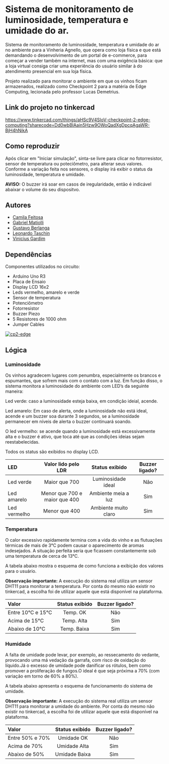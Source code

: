 
# Sistema de monitoramento de luminosidade, temperatura e umidade do ar. 

Sistema de monitoramento de luminosidade, temperatura e umidade do ar no ambiente para a Vinheria Agnello, que opera como loja física e que está demandando o desenvolvimento de um portal de e-commerce, para começar a vender também na internet, mas com uma exigência básica: que a loja virtual consiga criar uma experiência do usuário similar à do atendimento presencial em sua loja física. 

Projeto realizado para monitorar o ambiente em que os vinhos ficam armazenados, realizado como Checkpoint 2 para a matéria de Edge Computing, lecionada pelo professor Lucas Demetrius.

## Link do projeto no tinkercad

https://www.tinkercad.com/things/aHSc9V4SIoV-checkpoint-2-edge-computing?sharecode=Dd0wbBlAain5Hzw9OWoQadXgDpcqAgaWR-BjH4hNikA

## Como reproduzir

Após clicar em "Iniciar simulação", sinta-se livre para clicar no fotorresistor, sensor de temperatura ou poteciômetro, para alterar seus valores. Conforme a variação feita nos sensores, o display irá exibir o status da luminosidade, temperatura e umidade.

**AVISO:** O buzzer irá soar em casos de iregularidade, então é indicável abaixar o volume do seu dispositvo.

## Autores
- [Camila Feitosa](https://github.com/camfeitosa)
- [Gabriel Matiolli](https://www.github.com/m4tiolli)
- [Gustavo Berlanga](https://www.github.com/berla1)
- [Leonardo Taschin](https://www.github.com/LeoTaschin)
- [Vinicius Gardim](https://www.github.com/gardim1)

## Dependências

Componentes utilizados no circuito:

- Arduino Uno R3
- Placa de Ensaio
- Display LCD 16x2
- Leds vermelho, amarelo e verde
- Sensor de temperatura 
- Potenciômetro
- Fotorresistor
- Buzzer Piezo
- 5 Resistores de 1000 ohm
- Jumper Cables
    
<a href="https://ibb.co/K0hcLjb"><img src="https://i.ibb.co/4mtwYZK/cp2-edge.png" alt="cp2-edge" border="0"></a>
## Lógica


### Luminosidade
Os vinhos agradecem lugares com penumbra, especialmente os brancos e espumantes, que sofrem mais com o contato com a luz. Em função disso, o sistema monitora a luminosidade do ambiente com LED’s da seguinte maneira:

Led verde: caso a luminosidade esteja baixa, em condição ideial, acende.

Led amarelo:  Em caso de alerta, onde a luminosidade não está ideal, acende e um buzzer soa durante 3 segundos, se a luminosidade permanecer em níveis de alerta o buzzer continuará soando.

O led vermelho: se acende quando a luminosidade está excessivamente alta e o buzzer é ativo, que toca até que as condições ideias sejam reestabelecidas.

Todos os status são exibidos no display LCD.

| LED | Valor lido pelo LDR |   Status exibido  | Buzzer ligado? |
|:----| :-----------------: | :--:|:------------: |
|Led verde| Maior que 700 | Luminosidade ideal| Não |
|Led amarelo|Menor que 700 e maior que 400|Ambiente meia a luz|Sim |
|Led vermelho| Menor que 400 |Ambiente muito claro | Sim |

### Temperatura
O calor excessivo rapidamente termina com a vida do vinho e as flutuações térmicas de mais de 3°C podem causar o aparecimento de aromas indesejados. A situação perfeita seria que ficassem constantemente sob uma temperatura de cerca de 13°C.

A tabela abaixo mostra o esquema de como funciona a exibição dos valores para o usuário. 

**Observação importante:** A execução do sistema real utiliza um sensor DHT11 para monitorar a temperatura. Por conta do mesmo não existir no tinkercad, a escolha foi de utilizar aquele que está disponível na plataforma.

| Valor | Status exibido | Buzzer ligado? |
|:----| :-----------------: | :-----------:|
|Entre 10°C e 15°C| Temp. OK | Não |
|Acima de 15°C|Temp. Alta | Sim |
|Abaixo de 10°C|Temp. Baixa | Sim | 

### Humidade

A falta de umidade pode levar, por exemplo, ao ressecamento do vedante, provocando uma má vedação da garrafa, com risco de oxidação do líquido.Já o excesso de umidade pode danificar os rótulos, bem como promover a proliferação de fungos.O ideal é que seja próxima a 70% (com variação em torno de 60% a 80%).

A tabela abaixo apresenta o esquema de funcionamento do sistema de umidade.


**Observação importante:** A execução do sistema real utiliza um sensor DHT11 para monitorar a umidade do ambiente. Por conta do mesmo não existir no tinkercad, a escolha foi de utilizar aquele que está disponível na plataforma.

| Valor | Status exibido | Buzzer ligado?|
|:----| :-----------------: | :------: |
|Entre 50% e 70%| Umidade OK | Não|
|Acima de 70%|Umidade Alta | Sim |
|Abaixo de 50%|Umidade Baixa | Sim |

